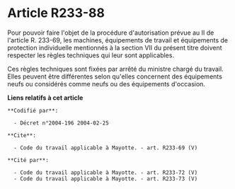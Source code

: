 # Article R233-88

Pour pouvoir faire l'objet de la procédure d'autorisation prévue au II de l'article R. 233-69, les machines, équipements de
travail et équipements de protection individuelle mentionnés à la section VII du présent titre doivent respecter les règles
techniques qui leur sont applicables. 

Ces règles techniques sont fixées par arrêté du ministre chargé du travail. Elles peuvent être différentes selon qu'elles
concernent des équipements neufs ou considérés comme neufs ou des équipements d'occasion.

**Liens relatifs à cet article**

	**Codifié par**:

	  - Décret n°2004-196 2004-02-25

	**Cite**:

	  - Code du travail applicable à Mayotte. - art. R233-69 (V)

	**Cité par**:

	  - Code du travail applicable à Mayotte. - art. R233-72 (V)
	  - Code du travail applicable à Mayotte. - art. R233-73 (V)
